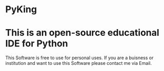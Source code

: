 # PyKing
# This is an open-source educational IDE for Python
This Software is free to use for personal uses.
If you are a buisness or institution and want to use this Software please contact me via Email.
